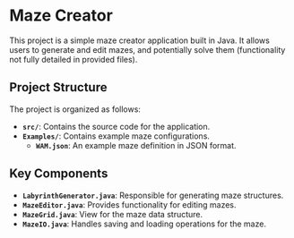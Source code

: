 # Maze Creator

This project is a simple maze creator application built in Java. It allows users to generate and edit mazes, and potentially solve them (functionality not fully detailed in provided files).

## Project Structure

The project is organized as follows:

*   **`src/`**: Contains the source code for the application.
*   **`Examples/`**: Contains example maze configurations.
    *   **`WAM.json`**: An example maze definition in JSON format.

## Key Components

*   **`LabyrinthGenerator.java`**: Responsible for generating maze structures.
*   **`MazeEditor.java`**:  Provides functionality for editing mazes.
*   **`MazeGrid.java`**:  View for the maze data structure.
*   **`MazeIO.java`**:  Handles saving and loading operations for the maze.
